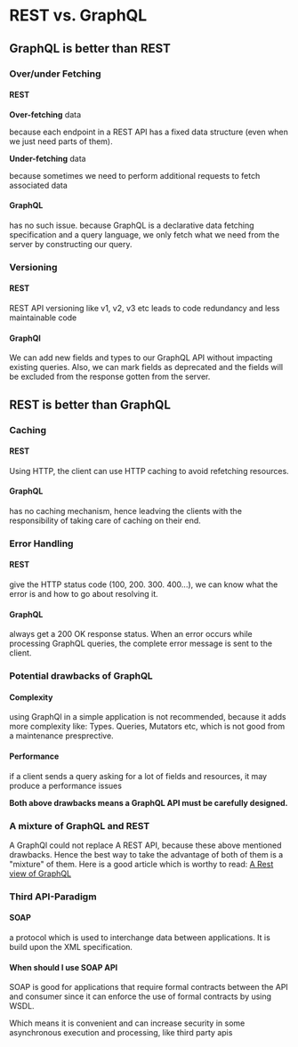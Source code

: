 # REST vs. GraphQL

## GraphQL is better than REST

### Over/under Fetching

#### REST

**Over-fetching** data

because each endpoint in a REST API has a fixed data structure (even when we just need parts of them).

**Under-fetching** data 

because sometimes we need to perform additional requests to fetch associated data

#### GraphQL

has no such issue. because GraphQL is a declarative data fetching specification and a query language,
we only fetch what we need from the server by constructing our query.

### Versioning

#### REST

REST API versioning like v1, v2, v3 etc leads to code redundancy and less maintainable code

#### GraphQl

We can add new fields and types to our GraphQL API without impacting existing queries. Also, we can mark fields as deprecated and the fields will be excluded from the response gotten from the server.

## REST is better than GraphQL

### Caching

#### REST

Using HTTP, the client can use HTTP caching to avoid refetching resources.

#### GraphQL

has no caching mechanism, hence leadving the clients with the responsibility of taking care of caching on their end.

### Error Handling

#### REST

give the HTTP status code (100, 200. 300. 400...), we can know what the error is and how to go about resolving it.

#### GraphQL

always get a 200 OK response status. When an error occurs while processing GraphQL queries, the complete error message is sent to the client.

### Potential drawbacks of GraphQL

#### Complexity

using GraphQl in a simple application is not recommended, because it adds more complexity like:
Types. Queries, Mutators etc, which is not good from a maintenance presprective.

#### Performance

if a client sends a query asking for a lot of fields and resources, it may produce a performance issues

**Both above drawbacks means a GraphQL API must be carefully designed.**

### A mixture of GraphQL and REST

A GraphQl could not replace A REST API, because these above mentioned drawbacks. 
Hence the best way to take the advantage of both of them is a "mixture" of them.
Here is a good article which is worthy to read: [A Rest view of GraphQL](https://hasura.io/blog/rest-view-of-graphql/)

### Third API-Paradigm

#### SOAP

a protocol which is used to interchange data between applications. It is build upon the XML specification.

#### When should I use SOAP API

SOAP is good for applications that require formal contracts between the API and consumer since it can enforce the use of formal contracts by using WSDL.

Which means it is convenient and can increase security in some asynchronous execution and processing, like third party apis

